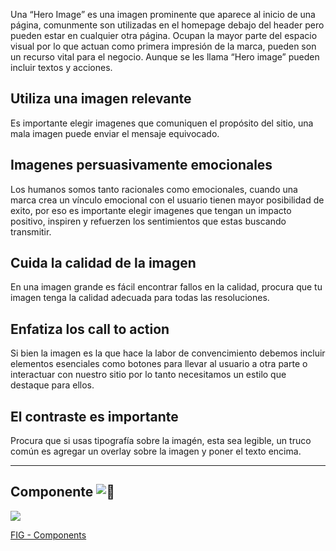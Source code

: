 Una “Hero Image” es una imagen prominente que aparece al inicio de una página, comunmente son utilizadas en el homepage debajo del header pero pueden estar en cualquier otra página. Ocupan la mayor parte del espacio visual por lo que actuan como primera impresión de la marca, pueden son un recurso vital para el negocio. Aunque se les llama “Hero image” pueden incluir textos y acciones.

## Utiliza una imagen relevante

Es importante elegir imagenes que comuniquen el propósito del sitio, una mala imagen puede enviar el mensaje equivocado.

## Imagenes persuasivamente emocionales

Los humanos somos tanto racionales como emocionales, cuando una marca crea un vínculo emocional con el usuario tienen mayor posibilidad de exito, por eso es importante elegir imagenes que tengan un impacto positivo, inspiren y refuerzen los sentimientos que estas buscando transmitir.

## Cuida la calidad de la imagen

En una imagen grande es fácil encontrar fallos en la calidad, procura que tu imagen tenga la calidad adecuada para todas las resoluciones.

## Enfatiza los call to action

Si bien la imagen es la que hace la labor de convencimiento debemos incluir elementos esenciales como botones para llevar al usuario a otra parte o interactuar con nuestro sitio por lo tanto necesitamos un estilo que destaque para ellos.

## El contraste es importante

Procura que si usas tipografía sobre la imagén, esta sea legible, un truco común es agregar un overlay sobre la imagen y poner el texto encima.

---

## Componente ![:link:](https://pf-emoji-service--cdn.us-east-1.prod.public.atl-paas.net/standard/caa27a19-fc09-4452-b2b4-a301552fd69c/64x64/1f517.png)

![](https://static.figma.com/uploads/b6df2735e4cb368306acf5480b50f96e69f96099)

[FIG - Components](https://www.figma.com/file/adTpzuue9VJyGt5D6bb45F/FIG---Components?node-id=2105%3A2461)